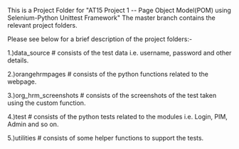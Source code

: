 This is a Project Folder for "AT15 Project 1 -- Page Object Model(POM) using Selenium-Python Unittest Framework"
The master branch contains the relevant project folders.

Please see below for a brief description of the project folders:-

1.)data_source # consists of the test data i.e. username, password and other details.

2.)orangehrmpages # consists of the python functions related to the webpage.

3.)org_hrm_screenshots # consists of the screenshots of the test taken using the custom function.

4.)test # consists of the python tests related to the modules i.e. Login, PIM, Admin and so on.

5.)utilities # consists of some helper functions to support the tests.


